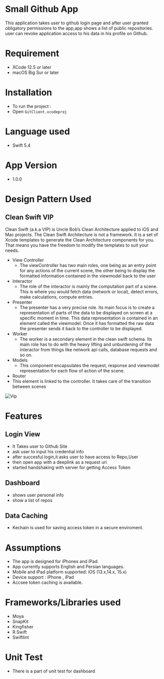 # Small Github App
This application takes user to github login page and after user granted obligatory permissions to the app,app shows a list of public repositories.
user can revoke application access to his data in his profile on Github.

# Requirement
- XCode 12.5 or later
- macOS Big Sur or later

# Installation
- To run the project :
- Open `GitClient.xcodeproj`

# Language used 
- Swift 5.4

# App Version
- 1.0.0 
# Design Pattern Used

## Clean Swift VIP
Clean Swift (a.k.a VIP) is Uncle Bob’s Clean Architecture applied to iOS and Mac projects. The Clean Swift Architecture is not a framework. It is a set of Xcode templates to generate the Clean Architecture components for you. That means you have the freedom to modify the templates to suit your needs.
- View Controller
  - The viewController has two main roles, one being as an entry point for any actions of the current scene, the other being to display the formatted information contained in the viewmodel back to the user
- Interactor
  - The role of the interactor is mainly the computation part of a scene. This is where you would fetch data (network or local), detect errors, make calculations, compute entries.
- Presenter
  - The presenter has a very precise role. Its main focus is to create a representation of parts of the data to be displayed on screen at a specific moment in time. This data representation is contained in an element called the viewmodel. Once it has formatted the raw data the presenter sends it back to the controller to be displayed.
- Worker
  - The worker is a secondary element in the clean swift schema. Its main role has to do with the heavy lifting and unburdening of the interactor from things like network api calls, database requests and so on.
- Models
  - This component encapsulates the request, response and viewmodel representation for each flow of action of the scene.
- Router
 - This element is linked to the controller. It takes care of the transition between scenes 

![Vip](https://www.google.com/url?sa=i&url=https%3A%2F%2Fgithub.com%2Fbhardwajpankaj%2FVIP&psig=AOvVaw2lZbKWfDVTMy5g-qy6UC5i&ust=1632776083768000&source=images&cd=vfe&ved=0CAgQjRxqFwoTCJizwIfDnfMCFQAAAAAdAAAAABAD)

# Features

## Login View
- It Takes user to Github Site 
- ask user to input his credential info
- after succesful  login,it asks user to have access to Repo,User
- then open app with a deeplink as a request uri
- started handshaking with server for getting Access Token

## Dashboard
-  shows user personal info
-  show a list of repos

## Data Caching
- Kechain is used for saving access token in a secure enviroment. 

# Assumptions        
-   The app is designed for iPhones and iPad.        
-   App currently supports English and Persian languages.
-   Mobile and iPad platform supported: iOS (13.x,14.x, 15.x)        
-   Device support : iPhone , iPad  
-   Accsee token caching is available.



# Frameworks/Libraries used
- Moya
- SnapKit
- Kingfisher
- R.Swift
- Swiftlint


# Unit Test
- There is a part of unit test for dashboard



